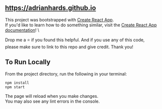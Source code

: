 ## https://adrianhards.github.io

This project was bootstrapped with [Create React App](https://github.com/facebook/create-react-app). \
If you'd like to learn how to do something similar, visit the [Create React App documentation](https://facebook.github.io/create-react-app/docs/getting-started)! \

Drop me a ⭐️ if you found this helpful. And if you use any of this code, please make sure to link to this repo and give credit. Thank you!

## To Run Locally

From the project directory, run the following in your terminal:

`npm install`\
`npm start` 

The page will reload when you make changes.\
You may also see any lint errors in the console.


